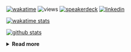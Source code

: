 [![wakatime](https://wakatime.com/badge/user/ddf27f94-292a-4343-b7eb-1143a4c6cf87.svg)](https://wakatime.com/@ddf27f94-292a-4343-b7eb-1143a4c6cf87)
![views](https://komarev.com/ghpvc/?username=chck&color=blueviolet)
[![speakerdeck](https://img.shields.io/badge/Speaker_Deck-chck-8a2be2?style=flat-square&logo=speaker-deck)](https://speakerdeck.com/chck)
[![linkedin](https://img.shields.io/badge/LinkedIn-chck-8a2be2?style=flat-square&logo=linkedin)](https://www.linkedin.com/in/chck/)

[![wakatime stats](https://github-readme-stats-nine-umber-51.vercel.app/api/wakatime?username=chck&layout=compact&count_private=true&hide_title=true&hide=Other&theme=buefy&langs_count=14)](https://wakatime.com/@chck?rank=me)

[![github stats](https://github-readme-stats-nine-umber-51.vercel.app/api?username=chck&count_private=true&show_icons=true&hide_title=true&theme=buefy)](https://github.com/anuraghazra/github-readme-stats)

<details>
  <summary><b>Read more</b></summary>
  <br>

  <!--START_SECTION:waka-->
**🐱 My GitHub Data** 

> 📦 126.4 kB Used in GitHub's Storage 
 > 
> 🏆 530 Contributions in the Year 2025
 > 
> 💼 Opted to Hire
 > 
> 📜 133 Public Repositories 
 > 
> 🔑 24 Private Repositories 
 > 
**I'm a Night 🦉** 

```text
🌞 Morning                1435 commits        █████░░░░░░░░░░░░░░░░░░░░   18.12 % 
🌆 Daytime                2339 commits        ███████░░░░░░░░░░░░░░░░░░   29.54 % 
🌃 Evening                2187 commits        ███████░░░░░░░░░░░░░░░░░░   27.62 % 
🌙 Night                  1958 commits        ██████░░░░░░░░░░░░░░░░░░░   24.73 % 
```
📅 **I'm Most Productive on Thursday** 

```text
Monday                   1430 commits        █████░░░░░░░░░░░░░░░░░░░░   18.06 % 
Tuesday                  1213 commits        ████░░░░░░░░░░░░░░░░░░░░░   15.32 % 
Wednesday                1491 commits        █████░░░░░░░░░░░░░░░░░░░░   18.83 % 
Thursday                 1657 commits        █████░░░░░░░░░░░░░░░░░░░░   20.92 % 
Friday                   913 commits         ███░░░░░░░░░░░░░░░░░░░░░░   11.53 % 
Saturday                 500 commits         ██░░░░░░░░░░░░░░░░░░░░░░░   06.31 % 
Sunday                   715 commits         ██░░░░░░░░░░░░░░░░░░░░░░░   09.03 % 
```


📊 **This Week I Spent My Time On** 

```text
💬 Programming Languages: 
Other                    10 hrs 11 mins      ████████████████░░░░░░░░░   63.18 % 
Markdown                 4 hrs 37 mins       ███████░░░░░░░░░░░░░░░░░░   28.72 % 
Rust                     31 mins             █░░░░░░░░░░░░░░░░░░░░░░░░   03.22 % 
Bash                     19 mins             ░░░░░░░░░░░░░░░░░░░░░░░░░   01.99 % 
JSON                     8 mins              ░░░░░░░░░░░░░░░░░░░░░░░░░   00.91 % 

🔥 Editors: 
Chrome                   12 hrs 45 mins      ████████████████████░░░░░   79.11 % 
Obsidian                 2 hrs 10 mins       ███░░░░░░░░░░░░░░░░░░░░░░   13.49 % 
RustRover                40 mins             █░░░░░░░░░░░░░░░░░░░░░░░░   04.23 % 
Neovim                   30 mins             █░░░░░░░░░░░░░░░░░░░░░░░░   03.17 % 
```

**I Mostly Code in Python** 

```text
Python                   47 repos            █████████░░░░░░░░░░░░░░░░   34.31 % 
Jupyter Notebook         19 repos            ███░░░░░░░░░░░░░░░░░░░░░░   13.87 % 
Ruby                     11 repos            ██░░░░░░░░░░░░░░░░░░░░░░░   08.03 % 
Rust                     8 repos             █░░░░░░░░░░░░░░░░░░░░░░░░   05.84 % 
TypeScript               6 repos             █░░░░░░░░░░░░░░░░░░░░░░░░   04.38 % 
```



**Timeline**

![Lines of Code chart](https://raw.githubusercontent.com/chck/chck/main/assets/bar_graph.png)


 Last Updated on 2025-06-19 02:14 UTC
<!--END_SECTION:waka-->
</details>

